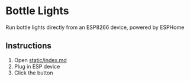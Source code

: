 # Bottle Lights

Run bottle lights directly from an ESP8266 device, powered by ESPHome

## Instructions

1. Open [static/index.md](static/index.md)
2. Plug in ESP device
3. Click the button
